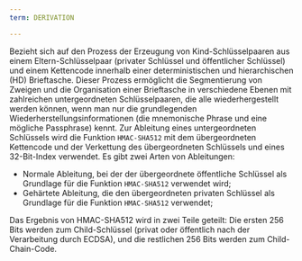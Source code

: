 ```yaml
---
term: DERIVATION

---
```

Bezieht sich auf den Prozess der Erzeugung von Kind-Schlüsselpaaren aus einem Eltern-Schlüsselpaar (privater Schlüssel und öffentlicher Schlüssel) und einem Kettencode innerhalb einer deterministischen und hierarchischen (HD) Brieftasche. Dieser Prozess ermöglicht die Segmentierung von Zweigen und die Organisation einer Brieftasche in verschiedene Ebenen mit zahlreichen untergeordneten Schlüsselpaaren, die alle wiederhergestellt werden können, wenn man nur die grundlegenden Wiederherstellungsinformationen (die mnemonische Phrase und eine mögliche Passphrase) kennt. Zur Ableitung eines untergeordneten Schlüssels wird die Funktion `HMAC-SHA512` mit dem übergeordneten Kettencode und der Verkettung des übergeordneten Schlüssels und eines 32-Bit-Index verwendet. Es gibt zwei Arten von Ableitungen:


- Normale Ableitung, bei der der übergeordnete öffentliche Schlüssel als Grundlage für die Funktion `HMAC-SHA512` verwendet wird;
- Gehärtete Ableitung, die den übergeordneten privaten Schlüssel als Grundlage für die Funktion `HMAC-SHA512` verwendet;

Das Ergebnis von HMAC-SHA512 wird in zwei Teile geteilt: Die ersten 256 Bits werden zum Child-Schlüssel (privat oder öffentlich nach der Verarbeitung durch ECDSA), und die restlichen 256 Bits werden zum Child-Chain-Code.